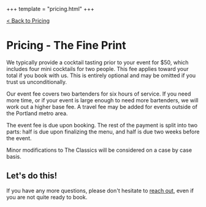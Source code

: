 +++
template = "pricing.html"
+++

[&lt; Back to Pricing](/pricing)

# Pricing - The Fine Print

We typically provide a cocktail tasting prior to your event for $50, which includes four mini cocktails for two people. This fee applies toward your total if you book with us. This is entirely optional and may be omitted if you trust us unconditionally.

Our event fee covers two bartenders for six hours of service. If you need more time, or if your event is large enough to need more bartenders, we will work out a higher base fee. A travel fee may be added for events outside of the Portland metro area.

The event fee is due upon booking. The rest of the payment is split into two parts: half is due upon finalizing the menu, and half is due two weeks before the event.

Minor modifications to The Classics will be considered on a case by case basis.

## Let's do this!

If you have any more questions, please don't hesitate to [reach out](/contact), even if you are not quite ready to book.
